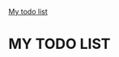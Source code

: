 <a href="https://adriansiwek.github.io/my-to-do-list/"><p class="link">My todo list</p></a>

<h1>MY TODO LIST</h1>